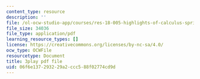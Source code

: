 ```yaml
---
content_type: resource
description: ''
file: /ol-ocw-studio-app/courses/res-18-005-highlights-of-calculus-spring-2010/06f6e137293229a2ccc588f02774cd9d_U0xlKuFqCuI.pdf
file_size: 34036
file_type: application/pdf
learning_resource_types: []
license: https://creativecommons.org/licenses/by-nc-sa/4.0/
ocw_type: OCWFile
resourcetype: Document
title: 3play pdf file
uid: 06f6e137-2932-29a2-ccc5-88f02774cd9d
---
```

